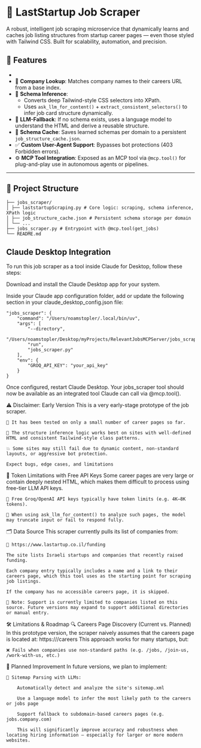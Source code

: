 # 🧠 LastStartup Job Scraper

A robust, intelligent job scraping microservice that dynamically learns and caches job listing structures from startup career pages — even those styled with Tailwind CSS. Built for scalability, automation, and precision.

## 🚀 Features
- 
- 🔎 **Company Lookup**: Matches company names to their careers URL from a base index.
- 🧱 **Schema Inference**:
  - Converts deep Tailwind-style CSS selectors into XPath.
  - Uses `ask_llm_for_content()` + `extract_consistent_selectors()` to infer job card structure dynamically.
- 🧠 **LLM-Fallback**: If no schema exists, uses a language model to understand the HTML and derive a reusable structure.
- 💾 **Schema Cache**: Saves learned schemas per domain to a persistent `job_structure_cache.json`.
- ✅ **Custom User-Agent Support**: Bypasses bot protections (403 Forbidden errors).
- ⚙️ **MCP Tool Integration**: Exposed as an MCP tool via `@mcp.tool()` for plug-and-play use in autonomous agents or pipelines.

---

## 🧩 Project Structure

```
├── jobs_scraper/
│ ├── laststartupScraping.py # Core logic: scraping, schema inference, XPath logic
│ ├── job_structure_cache.json # Persistent schema storage per domain
│ └── ...
├── jobs_scraper.py # Entrypoint with @mcp.tool(get_jobs)
└── README.md

```

## Claude Desktop Integration 
To run this job scraper as a tool inside Claude for Desktop, follow these steps:

Download and install the Claude Desktop app for your system.

Inside your Claude app configuration folder, add or update the following section in your claude_desktop_config.json file:
```
"jobs_scraper": {
    "command": "/Users/noamstopler/.local/bin/uv",
    "args": [
        "--directory",
        "/Users/noamstopler/Desktop/myProjects/RelevantJobsMCPServer/jobs_scraper",
        "run",
        "jobs_scraper.py"
    ],
    "env": {
        "GROQ_API_KEY": "your_api_key"
    }
}
```

Once configured, restart Claude Desktop. Your jobs_scraper tool should now be available as an integrated tool Claude can call via @mcp.tool().


⚠️ Disclaimer: Early Version
    This is a very early-stage prototype of the job scraper.

    🧪 It has been tested on only a small number of career pages so far.

    📄 The structure inference logic works best on sites with well-defined HTML and consistent Tailwind-style class patterns.

    💥 Some sites may still fail due to dynamic content, non-standard layouts, or aggressive bot protection.

    Expect bugs, edge cases, and limitations

🧱 Token Limitations with Free API Keys
    Some career pages are very large or contain deeply nested HTML, which makes them difficult to process using free-tier LLM API keys.

    🔐 Free Groq/OpenAI API keys typically have token limits (e.g. 4K–8K tokens).

    🧠 When using ask_llm_for_content() to analyze such pages, the model may truncate input or fail to respond fully.

🗂 Data Source
    This scraper currently pulls its list of companies from:

    🔗 https://www.lastartup.co.il/funding

    The site lists Israeli startups and companies that recently raised funding.

    Each company entry typically includes a name and a link to their careers page, which this tool uses as the starting point for scraping job listings.

    If the company has no accessible careers page, it is skipped.

    📌 Note: Support is currently limited to companies listed on this source. Future versions may expand to support additional directories or manual entry.

🛠 Limitations & Roadmap
    🔍 Careers Page Discovery (Current vs. Planned)
    In this prototype version, the scraper naively assumes that the careers page is located at:
    https://<company-domain>/careers
    This approach works for many startups, but:

    ❌ Fails when companies use non-standard paths (e.g. /jobs, /join-us, /work-with-us, etc.)

🧠 Planned Improvement
    In future versions, we plan to implement:

    📄 Sitemap Parsing with LLMs:

        Automatically detect and analyze the site's sitemap.xml

        Use a language model to infer the most likely path to the careers or jobs page

        Support fallback to subdomain-based careers pages (e.g. jobs.company.com)

        This will significantly improve accuracy and robustness when locating hiring information — especially for larger or more modern websites.